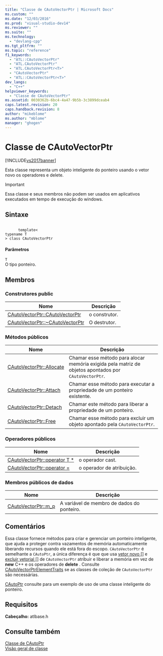 ```yaml
---
title: "Classe de CAutoVectorPtr | Microsoft Docs"
ms.custom: ""
ms.date: "12/03/2016"
ms.prod: "visual-studio-dev14"
ms.reviewer: ""
ms.suite: ""
ms.technology: 
  - "devlang-cpp"
ms.tgt_pltfrm: ""
ms.topic: "reference"
f1_keywords: 
  - "ATL::CAutoVectorPtr"
  - "ATL.CAutoVectorPtr"
  - "ATL.CAutoVectorPtr<T>"
  - "CAutoVectorPtr"
  - "ATL::CAutoVectorPtr<T>"
dev_langs: 
  - "C++"
helpviewer_keywords: 
  - "Classe de CAutoVectorPtr"
ms.assetid: 0030362b-6bc4-4a47-9b5b-3c3899dceab4
caps.latest.revision: 20
caps.handback.revision: 8
author: "mikeblome"
ms.author: "mblome"
manager: "ghogen"
---
```

# Classe de CAutoVectorPtr
[!INCLUDE[vs2017banner](../../assembler/inline/includes/vs2017banner.md)]

Esta classe representa um objeto inteligente do ponteiro usando o vetor novo os operadores e delete.  
  
> [!IMPORTANT]
>  Essa classe e seus membros não podem ser usados em aplicativos executados em tempo de execução do windows.  
  
## Sintaxe  
  
```  
  
      template<  
typename T  
> class CAutoVectorPtr  
```  
  
#### Parâmetros  
 `T`  
 O tipo ponteiro.  
  
## Membros  
  
### Construtores public  
  
|Nome|Descrição|  
|----------|---------------|  
|[CAutoVectorPtr::CAutoVectorPtr](../Topic/CAutoVectorPtr::CAutoVectorPtr.md)|o construtor.|  
|[CAutoVectorPtr::~CAutoVectorPtr](../Topic/CAutoVectorPtr::~CAutoVectorPtr.md)|O destrutor.|  
  
### Métodos públicos  
  
|Nome|Descrição|  
|----------|---------------|  
|[CAutoVectorPtr::Allocate](../Topic/CAutoVectorPtr::Allocate.md)|Chamar esse método para alocar memória exigida pela matriz de objetos apontados por `CAutoVectorPtr`.|  
|[CAutoVectorPtr::Attach](../Topic/CAutoVectorPtr::Attach.md)|Chamar esse método para executar a propriedade de um ponteiro existente.|  
|[CAutoVectorPtr::Detach](../Topic/CAutoVectorPtr::Detach.md)|Chamar este método para liberar a propriedade de um ponteiro.|  
|[CAutoVectorPtr::Free](../Topic/CAutoVectorPtr::Free.md)|Chamar esse método para excluir um objeto apontado pela `CAutoVectorPtr`.|  
  
### Operadores públicos  
  
|Nome|Descrição|  
|----------|---------------|  
|[CAutoVectorPtr::operator T \*](../Topic/CAutoVectorPtr::operator%20T%20*.md)|o operador cast.|  
|[CAutoVectorPtr::operator \=](../Topic/CAutoVectorPtr::operator%20=.md)|o operador de atribuição.|  
  
### Membros públicos de dados  
  
|Nome|Descrição|  
|----------|---------------|  
|[CAutoVectorPtr::m\_p](../Topic/CAutoVectorPtr::m_p.md)|A variável de membro de dados do ponteiro.|  
  
## Comentários  
 Essa classe fornece métodos para criar e gerenciar um ponteiro inteligente, que ajuda a proteger contra vazamentos de memória automaticamente liberando recursos quando ele está fora do escopo.  `CAutoVectorPtr` é semelhante a `CAutoPtr`, a única diferença é que que usa [vetor novo &#91;&#93;](../Topic/operator%20new\(%3Cnew%3E\).md) e [excluir vetorial &#91;&#93;](../Topic/operator%20delete\(%3Cnew%3E\).md) de `CAutoVectorPtr` atribuir e liberar a memória em vez de **new** C\+\+ e os operadores de **delete** .  Consulte [CAutoVectorPtrElementTraits](../../atl/reference/cautovectorptrelementtraits-class.md) se as classes de coleção de `CAutoVectorPtr` são necessárias.  
  
 [CAutoPtr](../../atl/reference/cautoptr-class.md) consulte para um exemplo de uso de uma classe inteligente do ponteiro.  
  
## Requisitos  
 **Cabeçalho:** atlbase.h  
  
## Consulte também  
 [Classe de CAutoPtr](../../atl/reference/cautoptr-class.md)   
 [Visão geral de classe](../../atl/atl-class-overview.md)